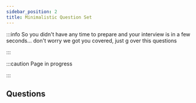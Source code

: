 ```yaml
---
sidebar_position: 2
title: Minimalistic Question Set
---
```



:::info
So you didn't have any time to prepare and your interview is in a few
seconds... don't worry we got you covered, just g over this questions 

:::

:::caution Page in progress

:::


## Questions





